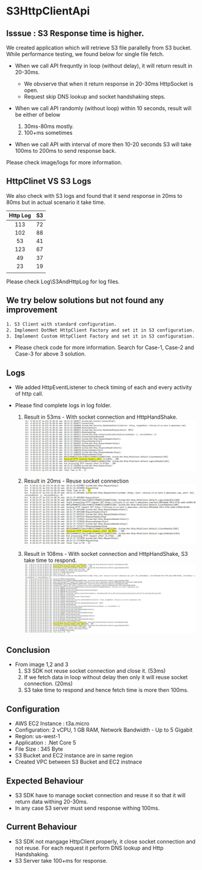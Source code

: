 # S3HttpClientApi

## Isssue : S3 Response time is higher.
We created application which will retrieve S3 file parallelly from S3 bucket. While performance testing, we found below for single file fetch.
* When we call API frequntly in loop (without delay), it will return result in 20-30ms.
    * We obvserve that when it return response in 20-30ms HttpSocket is open.
    * Request skip DNS lookup and socket handshaking steps.
     
* When we call API randomly (without loop) within 10 seconds, result will be either of below
    1. 30ms-80ms mostly.
    1. 100+ms sometimes
    
* When we call API with interval of more then 10-20 seconds S3 will take 100ms to 200ms to send response back.

Please check image/logs for more information.

## HttpClinet VS S3 Logs

We also check with S3 logs and found that it send response in 20ms to 80ms but in actual scenario it take time. 


Http Log | S3
:--------:|:----:
113|72
102|88
53|41
123|67
49|37
23|19
|||

Please check Log\S3AndHttpLog for log files.

## We try below solutions but not found any improvement

    1. S3 Client with standard configuration.
    2. Implement DotNet HttpClient Factory and set it in S3 configuration.
    3. Implement Custom HttpClient Factory and set it in S3 configuration.

* Please check code for more information. Search for Case-1, Case-2 and Case-3 for above 3 solution.

## Logs
* We added HttpEventListener to check timing of each and every activity of http call.
* Please find complete logs in log folder.

    1. Result in 53ms - With socket connection and HttpHandShake.
    ![Alt Log](Log/HttpLogs_53ms.jpg)

    2. Result in 20ms - Reuse socket connection
    ![Alt Log](Log/HttpLogs_20ms.jpg)

    3. Result in 108ms - With socket connection and HttpHandShake, S3 take time to respond.
    ![Alt Log](Log/HttpLogs_108ms.jpg)

## Conclusion
* From image 1,2 and 3
    1. S3 SDK not reuse socket connection and close it. (53ms)
    2. If we fetch data in loop without delay then only it will reuse socket connection. (20ms)    
    3. S3 take time to respond and hence fetch time is more then 100ms. 

## Configuration
* AWS EC2 Instance	: t3a.micro
* Configuration: 2 vCPU, 1 GB RAM, Network Bandwidth - Up to 5 Gigabit
* Region: us-west-1
* Application : .Net Core 5
* File Size : 345 Byte
* S3 Bucket and EC2 instance are in same region
* Created VPC between S3 Bucket and EC2 instnace

## Expected Behaviour
* S3 SDK have to manage socket connection and reuse it so that it will return data withing 20-30ms.
* In any case S3 server must send response withing 100ms.

## Current Behaviour
* S3 SDK not mangage HttpClient properly, it close socket connection and not reuse. For each request it perform DNS lookup and Http Handshaking. 
* S3 Server take 100+ms for response.
